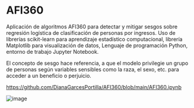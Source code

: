 # AFI360
Aplicación de algoritmos AFI360 para detectar y mitigar sesgos sobre regresión logística de clasificación de personas por ingresos. Uso de librerías scikit-learn 
para aprendizaje estadístico computacional, librería Matplotlib para visualización de datos, Lenguaje de programación Python, entorno de trabajo Jupyter Notebook.

El concepto de sesgo hace referencia, a que el modelo privilegie un grupo de personas según variables sensibles como la raza, el sexo, etc. para acceder a un 
beneficio o perjuicio.

https://github.com/DianaGarcesPortilla/AFI360/blob/main/AFI360.ipynb

![image](https://github.com/user-attachments/assets/1ef30ee3-aeda-4b18-8103-fbb12068990d)
